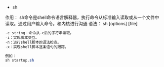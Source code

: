 * sh

作用： sh命令是shell命令语言解释器，执行命令从标准输入读取或从一个文件中读取。通过用户输入命令，和内核进行沟通
语法： sh [options] [file]

```Java
-c string：命令从-c后的字符串读取。 
-i：实现脚本交互。 
-n：进行shell脚本的语法检查。
-x：实现shell脚本逐条语句的跟踪。

例如：
sh startup.sh
```
